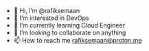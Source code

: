 - 👋 Hi, I’m @rafiksemaan
- 👀 I’m interested in DevOps
- 🌱 I’m currently learning Cloud Engineer
- 💞️ I’m looking to collaborate on anything
- 📫 How to reach me rafiksemaan@proton.me

<!---
rafiksemaan/rafiksemaan is a ✨ special ✨ repository because its `README.md` (this file) appears on your GitHub profile.
You can click the Preview link to take a look at your changes.
--->
